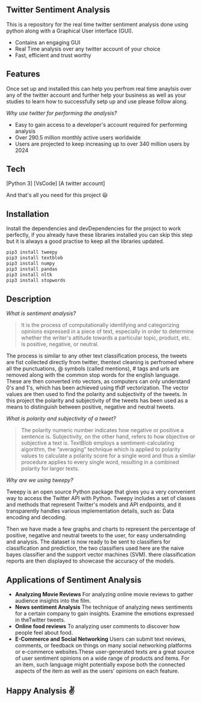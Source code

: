 ## Twitter Sentiment Analysis
This is a repository for the real time twitter sentiment analysis done using python along with a Graphical User interface (GUI).
- Contains an engaging GUI 
- Real Time analysis over any twitter account of your choice
- Fast, efficient and trust worthy

## Features
Once set up and installed this can help you perfrom real time anaylsis over any of the twitter account and further help your business as well as your studies to learn how to successfully setp up and use please follow along.

*Why use twitter for performing the analysis?*

-  Easy to gain access to a developer's account required for performing analysis
-  Over 290.5 million monthly active users worldwide
-  Users are projected to keep increasing up to over 340 million users by 2024

## Tech

[Python 3]
[VsCode]
[A twitter account]
 
And that's all you need for this project 😃

## Installation
Install the dependencies and devDependencies for the project to work perfectly, if you already have these libraries installed you can skip this step but it is always a good practise to keep all the libraries updated.

```sh
pip3 install tweepy
pip3 install textblob
pip3 install numpy
pip3 install pandas
pip3 install nltk
pip3 install stopwords
```

## Description

*What is sentiment analysis?*

>  It is the process of computationally identifying and categorizing opinions
>  expressed in a piece of text, especially in order to determine whether the
>  writer's attitude towards a particular topic, product, etc. is positive,
>  negative, or neutral.

The process is similar to any other text classification process, the tweets are fist collected directly from twitter, thentext cleaning is perfromed where all the punctuations, @ symbols (called mentions), # tags and urls are removed along with the common stop words for the english language. These are then converted into vectors, as computers can only understand 0's and 1's, which has been achieved using tfidf vectorization. The vector values are then used to find the polarity and subjectivity of the tweets.
In this project the polarity and subjectivity of the tweets has been used as a means to distinguish between positive, negative and neutral tweets.

*What is polarity and subjectivity of a tweet?*

>  The polarity numeric number indicates how negative or positive a sentence is.
>  Subjectivity, on the other hand, refers to how objective or subjective a text is.
>  TextBlob employs a sentiment-calculating algorithm, the “averaging” technique 
>  which is applied to polarity values to calculate a polarity score for a single word
>  and thus a similar procedure applies to every single word, resulting in a combined
>  polarity for larger texts.

*Why are we using tweepy?*

Tweepy is an open source Python package that gives you a very convenient way to access the Twitter API with Python. Tweepy includes a set of classes and methods that represent Twitter's models and API endpoints, and it transparently handles various implementation details, such as: Data encoding and decoding.

Then we have made a few graphs and charts to represent the percentage of positive, negative and neutral tweets to the user, for easy undersatnding and analysis. The dataset is now ready to be sent to classifiers for classification and prediction, the two classifiers used here are the naive bayes classifier and the support vector machines (SVM). there classification reports are then displayed to showcase the accuracy of the models.


## Applications of Sentiment Analysis

- **Analyzing Movie Reviews** For analyzing online movie reviews to gather audience insights into the film.
- **News sentiment Analysis** The technique of analyzing news sentiments for a certain company to gain insights. Examine the emotions expressed in theTwitter tweets.
- **Online food reviews** To analyzing user comments to discover how people feel about food.
- **E-Commerce and Social Networking** Users can submit text reviews, comments, or feedback on things on many social networking platforms or e-commerce websites.These user-generated texts are a great source of user sentiment opinions on a wide range of products and items. For an item, such language might potentially expose both the connected aspects of the item as well as the users’ opinions on each feature.



## Happy Analysis ✌
